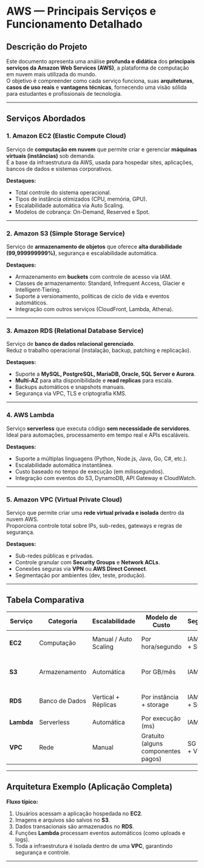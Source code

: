 #  AWS — Principais Serviços e Funcionamento Detalhado

##  Descrição do Projeto
Este documento apresenta uma análise **profunda e didática** dos **principais serviços da Amazon Web Services (AWS)**, a plataforma de computação em nuvem mais utilizada do mundo.  
O objetivo é compreender como cada serviço funciona, suas **arquiteturas**, **casos de uso reais** e **vantagens técnicas**, fornecendo uma visão sólida para estudantes e profissionais de tecnologia.

---

##  Serviços Abordados

###  1. Amazon EC2 (Elastic Compute Cloud)
Serviço de **computação em nuvem** que permite criar e gerenciar **máquinas virtuais (instâncias)** sob demanda.  
É a base da infraestrutura da AWS, usada para hospedar sites, aplicações, bancos de dados e sistemas corporativos.

**Destaques:**
- Total controle do sistema operacional.  
- Tipos de instância otimizados (CPU, memória, GPU).  
- Escalabilidade automática via Auto Scaling.  
- Modelos de cobrança: On-Demand, Reserved e Spot.

---

###  2. Amazon S3 (Simple Storage Service)
Serviço de **armazenamento de objetos** que oferece **alta durabilidade (99,999999999%)**, segurança e escalabilidade automática.

**Destaques:**
- Armazenamento em **buckets** com controle de acesso via IAM.  
- Classes de armazenamento: Standard, Infrequent Access, Glacier e Intelligent-Tiering.  
- Suporte a versionamento, políticas de ciclo de vida e eventos automáticos.  
- Integração com outros serviços (CloudFront, Lambda, Athena).

---

###  3. Amazon RDS (Relational Database Service)
Serviço de **banco de dados relacional gerenciado**.  
Reduz o trabalho operacional (instalação, backup, patching e replicação).

**Destaques:**
- Suporte a **MySQL, PostgreSQL, MariaDB, Oracle, SQL Server e Aurora**.  
- **Multi-AZ** para alta disponibilidade e **read replicas** para escala.  
- Backups automáticos e snapshots manuais.  
- Segurança via VPC, TLS e criptografia KMS.

---

###  4. AWS Lambda
Serviço **serverless** que executa código **sem necessidade de servidores**.  
Ideal para automações, processamento em tempo real e APIs escaláveis.

**Destaques:**
- Suporte a múltiplas linguagens (Python, Node.js, Java, Go, C#, etc.).  
- Escalabilidade automática instantânea.  
- Custo baseado no tempo de execução (em milissegundos).  
- Integração com eventos do S3, DynamoDB, API Gateway e CloudWatch.

---

###  5. Amazon VPC (Virtual Private Cloud)
Serviço que permite criar uma **rede virtual privada e isolada** dentro da nuvem AWS.  
Proporciona controle total sobre IPs, sub-redes, gateways e regras de segurança.

**Destaques:**
- Sub-redes públicas e privadas.  
- Controle granular com **Security Groups** e **Network ACLs**.  
- Conexões seguras via **VPN** ou **AWS Direct Connect**.  
- Segmentação por ambientes (dev, teste, produção).

---

##  Tabela Comparativa

| Serviço | Categoria | Escalabilidade | Modelo de Custo | Segurança | Casos de Uso |
|----------|------------|----------------|-----------------|------------|--------------|
| **EC2** | Computação | Manual / Auto Scaling | Por hora/segundo | IAM + VPC + SG | Hospedagem de apps e sistemas |
| **S3** | Armazenamento | Automática | Por GB/mês | IAM + KMS | Backups, data lakes, sites estáticos |
| **RDS** | Banco de Dados | Vertical + Réplicas | Por instância + storage | IAM + TLS + SG | E-commerce, BI, ERP |
| **Lambda** | Serverless | Automática | Por execução (ms) | IAM | APIs, ETL, automações |
| **VPC** | Rede | Manual | Gratuito (alguns componentes pagos) | SG + ACL + VPN | Isolamento e segurança de rede |

---

##  Arquitetura Exemplo (Aplicação Completa)

**Fluxo típico:**
1. Usuários acessam a aplicação hospedada no **EC2**.  
2. Imagens e arquivos são salvos no **S3**.  
3. Dados transacionais são armazenados no **RDS**.  
4. Funções **Lambda** processam eventos automáticos (como uploads e logs).  
5. Toda a infraestrutura é isolada dentro de uma **VPC**, garantindo segurança e controle.

---

